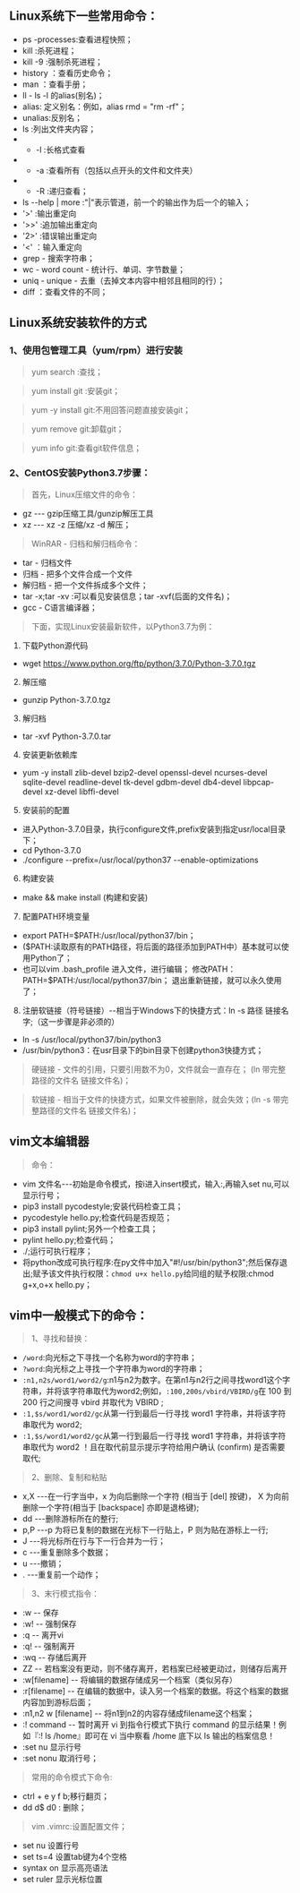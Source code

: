 ## Linux系统下一些常用命令：
- ps -processes:查看进程快照；
- kill <pid> :杀死进程；
- kill -9 <pid>:强制杀死进程；
- history ：查看历史命令；
- man ：查看手册；
- ll - ls -l 的alias(别名)；
- alias: 定义别名：例如，alias rmd = "rm -rf"；
- unalias:反别名；
- ls :列出文件夹内容；
- - -l :长格式查看
- - -a :查看所有（包括以点开头的文件和文件夹）
- - -R :递归查看；
- ls --help | more :"|"表示管道，前一个的输出作为后一个的输入；
- '>' :输出重定向
- '>>' :追加输出重定向
- '2>' :错误输出重定向
- '<' ：输入重定向
- grep - 搜索字符串；
- wc - word count - 统计行、单词、字节数量；
- uniq - unique - 去重（去掉文本内容中相邻且相同的行）；
- diff ：查看文件的不同；

## Linux系统安装软件的方式
### 1、使用包管理工具（yum/rpm）进行安装
>yum search :查找；

>yum install git :安装git；

>yum -y install git:不用回答问题直接安装git；

>yum remove git:卸载git；

>yum info git:查看git软件信息；

### 2、CentOS安装Python3.7步骤：
>首先，Linux压缩文件的命令：
- gz --- gzip压缩工具/gunzip解压工具
- xz --- xz -z 压缩/xz -d 解压；
>WinRAR - 归档和解归档命令：
- tar - 归档文件
- 归档 - 把多个文件合成一个文件
- 解归档 - 把一个文件拆成多个文件；
- tar -x;tar -xv :可以看见安装信息；tar -xvf(后面的文件名)；
- gcc - C语言编译器；
>下面，实现Linux安装最新软件，以Python3.7为例：
1. 下载Python源代码
- wget https://www.python.org/ftp/python/3.7.0/Python-3.7.0.tgz
2. 解压缩
- gunzip Python-3.7.0.tgz
3. 解归档
- tar -xvf Python-3.7.0.tar
4. 安装更新依赖库
- yum -y install zlib-devel bzip2-devel openssl-devel ncurses-devel sqlite-devel readline-devel tk-devel gdbm-devel db4-devel libpcap-devel xz-devel libffi-devel
5. 安装前的配置
- 进入Python-3.7.0目录，执行configure文件,prefix安装到指定usr/local目录下；
- cd Python-3.7.0
- ./configure --prefix=/usr/local/python37 --enable-optimizations
6. 构建安装
- make && make install (构建和安装)
7. 配置PATH环境变量
- export PATH=$PATH:/usr/local/python37/bin；
- ($PATH:读取原有的PATH路径，将后面的路径添加到PATH中）基本就可以使用Python了；
- 也可以vim .bash_profile 进入文件，进行编辑；
修改PATH：PATH=$PATH:/usr/local/python37/bin；
退出重新链接，就可以永久使用了；
8. 注册软链接（符号链接）--相当于Windows下的快捷方式：ln -s 路径 链接名字;（这一步骤是非必须的）
- ln -s /usr/local/python37/bin/python3 
- /usr/bin/python3：在usr目录下的bin目录下创建python3快捷方式；


>硬链接 - 文件的引用，只要引用数不为0，文件就会一直存在；
(ln 带完整路径的文件名 链接文件名)；

>软链接 - 相当于文件的快捷方式，如果文件被删除，就会失效；(ln -s 带完整路径的文件名 链接文件名)；
## vim文本编辑器
>命令：
- vim 文件名---初始是命令模式，按i进入insert模式，输入:,再输入set nu,可以显示行号；
- pip3 install pycodestyle;安装代码检查工具；
- pycodestyle hello.py;检查代码是否规范；
- pip3 install pylint;另外一个检查工具；
- pylint hello.py;检查代码；
- ./;运行可执行程序；
- 将python改成可执行程序:在py文件中加入"#!/usr/bin/python3";然后保存退出;赋予该文件执行权限：```chmod u+x hello.py```给同组的赋予权限:chmod g+x,o+x hello.py；
## vim中一般模式下的命令：
>1、寻找和替换：
- ```/word```:向光标之下寻找一个名称为word的字符串；
- ```?word```:向光标之上寻找一个字符串为word的字符串；
- ```:n1,n2s/word1/word2/g```:n1与n2为数字。在第n1与n2行之间寻找word1这个字符串，并将该字符串取代为word2;例如，```:100,200s/vbird/VBIRD/g```在 100 到 200 行之间搜寻 vbird 并取代为 VBIRD ;
- ```:1,$s/word1/word2/gc```从第一行到最后一行寻找 word1 字符串，并将该字符串取代为 word2;
- ```:1,$s/word1/word2/gc```从第一行到最后一行寻找 word1 字符串，并将该字符串取代为 word2 ！且在取代前显示提示字符给用户确认 (confirm) 是否需要取代;
>2、删除、复制和粘贴
- x,X ---在一行字当中，x 为向后删除一个字符 (相当于 [del] 按键)， X 为向前删除一个字符(相当于 [backspace] 亦即是退格键);
- dd ---删除游标所在的整行;
- p,P ---p 为将已复制的数据在光标下一行贴上，P 则为贴在游标上一行;
- J ---将光标所在行与下一行合并为一行；
- c ---重复删除多个数据；
- u ---撤销；
- . ---重复前一个动作；
>3、末行模式指令：
- :w -- 保存
- :w! -- 强制保存
- :q -- 离开vi
- :q! -- 强制离开
- :wq -- 存储后离开
- ZZ -- 若档案没有更动，则不储存离开，若档案已经被更动过，则储存后离开
- :w[filename] -- 将编辑的数据存储成另一个档案（类似另存）
- :r[filename] -- 在编辑的数据中，读入另一个档案的数据。将这个档案的数据内容加到游标后面；
- :n1,n2 w [filename] -- 将n1到n2的内容存储成filename这个档案；
- :! command -- 暂时离开 vi 到指令行模式下执行 command 的显示结果！例如『:! ls /home』即可在 vi 当中察看 /home 底下以 ls 输出的档案信息！
- :set nu 显示行号
- :set nonu 取消行号；


>常用的命令模式下命令:
- ctrl + e y f b;移行翻页；
- dd d$ d0 : 删除；

>vim .vimrc:设置配置文件；
- set nu 设置行号
- set ts=4 设置tab键为4个空格
- syntax on 显示高亮语法
- set ruler 显示光标位置
